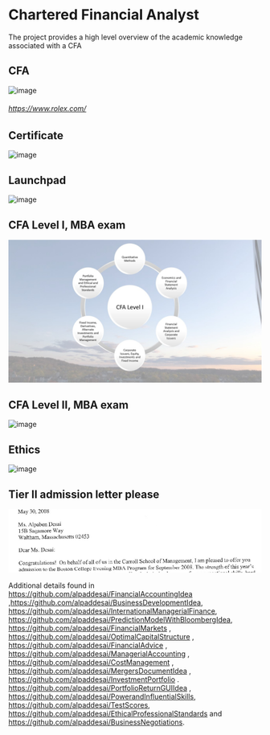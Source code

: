 # Chartered Financial Analyst

The project provides a high level overview of the academic knowledge associated with a CFA

## CFA
![image](CFA.jpg)
###### https://www.rolex.com/

## Certificate
![image](QuantitativeMethods.jpg)

## Launchpad
![image](image_Launchpad.png)

## CFA Level I, MBA exam
![image](CFASlide1.JPG)

## CFA Level II, MBA exam
![image](CFASlide2.JPG)

## Ethics
![image](Ethics.jpg)

## Tier II admission letter please
![image](admissionletter.jpg)

Additional details found in https://github.com/alpaddesai/FinancialAccountingIdea ,https://github.com/alpaddesai/BusinessDevelopmentIdea, https://github.com/alpaddesai/InternationalManagerialFinance, https://github.com/alpaddesai/PredictionModelWithBloombergIdea, https://github.com/alpaddesai/FinancialMarkets , https://github.com/alpaddesai/OptimalCapitalStructure , https://github.com/alpaddesai/FinancialAdvice , https://github.com/alpaddesai/ManagerialAccounting , https://github.com/alpaddesai/CostManagement , https://github.com/alpaddesai/MergersDocumentIdea , https://github.com/alpaddesai/InvestmentPortfolio .  https://github.com/alpaddesai/PortfolioReturnGUIIdea , https://github.com/alpaddesai/PowerandInfluentialSkills, https://github.com/alpaddesai/TestScores, https://github.com/alpaddesai/EthicalProfessionalStandards and https://github.com/alpaddesai/BusinessNegotiations.
